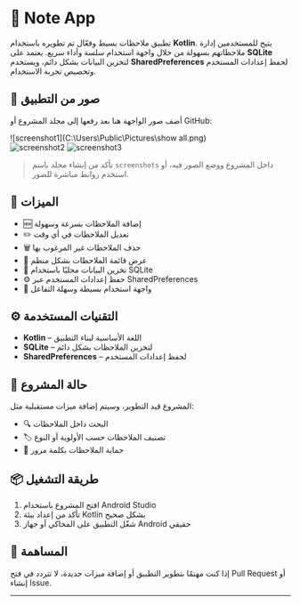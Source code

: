 # 📝 Note App

تطبيق ملاحظات بسيط وفعّال تم تطويره باستخدام **Kotlin**. يتيح للمستخدمين إدارة ملاحظاتهم بسهولة من خلال واجهة استخدام سلسة وأداء سريع. يعتمد على **SQLite** لتخزين البيانات بشكل دائم، ويستخدم **SharedPreferences** لحفظ إعدادات المستخدم وتخصيص تجربة الاستخدام.

## 📸 صور من التطبيق

أضف صور الواجهة هنا بعد رفعها إلى مجلد المشروع أو GitHub:

![screenshot1](C:\Users\Public\Pictures\show all.png)  
![screenshot2](C:\Users\Public\Pictures\title.png)
![screenshot3](C:\Users\Public\Pictures\edit.png)


> تأكد من إنشاء مجلد باسم `screenshots` داخل المشروع ووضع الصور فيه، أو استخدم روابط مباشرة للصور.

## 🎯 الميزات

- 🆕 إضافة الملاحظات بسرعة وسهولة  
- ✏️ تعديل الملاحظات في أي وقت  
- 🗑️ حذف الملاحظات غير المرغوب بها  
- 👀 عرض قائمة الملاحظات بشكل منظم  
- 💾 تخزين البيانات محليًا باستخدام SQLite  
- ⚙️ حفظ إعدادات المستخدم عبر SharedPreferences  
- 🎨 واجهة استخدام بسيطة وسهلة التفاعل

## ⚙️ التقنيات المستخدمة

- **Kotlin** – اللغة الأساسية لبناء التطبيق  
- **SQLite** – لتخزين الملاحظات بشكل دائم  
- **SharedPreferences** – لحفظ إعدادات المستخدم

## 🚀 حالة المشروع

المشروع قيد التطوير، وسيتم إضافة ميزات مستقبلية مثل:

- 🔍 البحث داخل الملاحظات  
- 🏷️ تصنيف الملاحظات حسب الأولوية أو النوع  
- 🔐 حماية الملاحظات بكلمة مرور

## 📦 طريقة التشغيل

1. افتح المشروع باستخدام Android Studio  
2. تأكد من إعداد بيئة Kotlin بشكل صحيح  
3. شغّل التطبيق على المحاكي أو جهاز Android حقيقي

## 🤝 المساهمة

إذا كنت مهتمًا بتطوير التطبيق أو إضافة ميزات جديدة، لا تتردد في فتح Pull Request أو إنشاء Issue.

---
